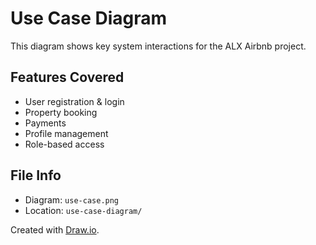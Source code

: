 # Use Case Diagram

This diagram shows key system interactions for the ALX Airbnb project.

## Features Covered
- User registration & login  
- Property booking  
- Payments  
- Profile management  
- Role-based access

## File Info
- Diagram: `use-case.png`  
- Location: `use-case-diagram/`

Created with [Draw.io](https://draw.io).
